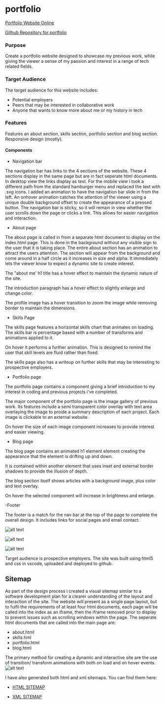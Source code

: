 # portfolio
[Portfolio Website Online](https://adams-coding.github.io/portfolio/)

[Github Repository for portfolio](https://github.com/adams-coding/portfolio)

### Purpose 
Create a portfolio website designed to showcase my previous work, while giving the viewer a sense of my passion and interest in a range of tech related fields.

### Target Audience
The target audience for this website includes:
- Potential employers
- Peers that may be interested in collaborative work
- Anyone that wants to know more about me or my history in tech

### Features
Features an about section, skills section, portfolio section and blog section. 
Responsive design (mostly).
#### Components

- Navigation bar

The navigation bar has links to the 4 sections of the website. 
These 4 sections display in the same page but are in fact seperate html documents.
In desktop view the links display as text.
For the mobile view i took a different path from the standard hamburger menu and replaced the text with .svg icons.
I added an animation to have the navigation bar slide in from the left.
An onhover animation catches the attention of the viewer using a unique double background offset to create the appearance of a pressed button. 
The navigation bar is sticky, so it will remain in view whether the user scrolls down the page or clicks a link. This allows for easier navigation and interaction.

- About page

The about page is called in from a separate html document to display on the index.html page.
This is done in the background without any visible sign to the user that it is taking place.
The entire about section has an animation to attract the users attention. The section will appear from the background and come around in a half circle as it increases in size and alpha.
It immediately lets the viewer know to expect a dynamic site to create interest.

The "about me' h1 title has a hover effect to maintain the dynamic nature of the site.

The introduction paragraph has a hover effect to slightly enlarge and change color.

The profile image has a hover transition to zoom the image while removing border to maintain the dimensions.


- Skills Page

The skills page features a horizontal skills chart that animates on loading.
The skills bar is percentage based with a number of transforms and animations applied to it.

On hover it performs a further animation. This is designed to remind the user that skill levels are fluid rather than fixed.

The skills page also has a writeup on further skills that may be interesting to prospective employers.

- Portfolio page

The portfolio page contains a component giving a brief introduction to my interest in coding and previous projects i've completed.

The major component of the portfolio page is the image gallery of previous work. Its features include a semi transparent color overlay with text area overlaying the image to proide a summary description of each project. Each image is clickable to an external website.

On hover the size of each image component increases to provide interest and easier viewing.

- Blog page

The blog page contains an animated h1 element element creating the appearance that the element is drifting up and down.

It is contained within another element that uses inset and external border shadows to provide the illusion of depth.

The blog section itself shows articles with a background image, plus color and text overlay.

On hover the selected component will increase in brightness and enlarge.

-Footer 

The footer is a match for the nav bar at the top of the page to complete the overall design. 
It includes links for social pages and email contact.






![alt text](media/screenshot1.jpg "desktop view")

![alt text](media/screenshot2.jpg "mobile view")

![alt text](media/screenshot3.jpg "tablet view")

Target audience is prospective employers.
The site was built using html5 and css in vscode, uploaded and deployed to github.

## Sitemap
As part of the design process i created a visual sitemap similar to a software development plan for a clearer understanding of the layout and interaction of the site. The website will present as a single page layout, but to fulfil the requirements of at least four html documents, each page will be called into the index as an iframe, then the iframe removed prior to display to prevent issues such as scrolling windows within the page.
The seperate html documents that are called into the main page are: 
- about.html
- skills.hml
- portfolio.html
- blog.html

The primary method for creating a dynamic and interactive site are the use of transition/ transform animations with both on load and on hover events.
![alt text](media/visual-sitemap.jpg "Visual Sitemap")

I have also generated both html and xml sitemaps.
You can find them here:

 - [HTML SITEMAP](https://github.com/adams-coding/portfolio/sitemp.html)

 - [XML SITEMAP](https://github.com/adams-coding/portfolio/sitemap.xml)

